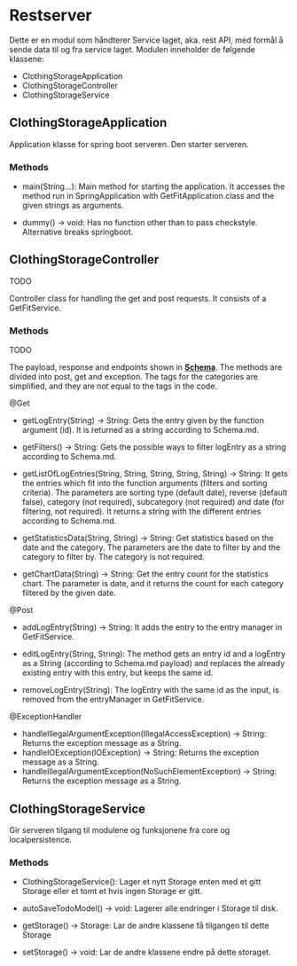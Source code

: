 # Restserver

Dette er en modul som håndterer Service laget, aka. rest API, med formål å sende data til og fra service laget.
Modulen inneholder de følgende klassene:

- ClothingStorageApplication
- ClothingStorageController
- ClothingStorageService

## ClothingStorageApplication

Application klasse for spring boot serveren. Den starter serveren.

### Methods

- main(String...): Main method for starting the application. It accesses the method run in SpringApplication with
  GetFitApplication.class and the given strings as arguments.

- dummy() -> void: Has no function other than to pass checkstyle. Alternative breaks springboot.

## ClothingStorageController

TODO

Controller class for handling the get and post requests. It consists of a GetFitService.

### Methods

TODO

The payload, response and endpoints shown in **[Schema](/get-fit/schema.md/)**. The methods are divided into post, get
and exception. The tags for the categories are simplified, and they are not equal to the tags in the code.

@Get

- getLogEntry(String) -> String: Gets the entry given by the function argument (id). It is returned as a string
  according to Schema.md.

- getFilters() -> String: Gets the possible ways to filter logEntry as a string according to Schema.md.

- getListOfLogEntries(String, String, String, String, String) -> String: It gets the entries which fit into the function
  arguments (filters and sorting criteria). The parameters are sorting type (default date), reverse (default false),
  category (not required), subcategory (not required) and date (for filtering, not required). It returns a string with
  the different entries according to Schema.md.

- getStatisticsData(String, String) -> String: Get statistics based on the date and the category. The parameters are the
  date to filter by and the category to filter by. The category is not required.

- getChartData(String) -> String: Get the entry count for the statistics chart. The parameter is date, and it returns the
  count for each category filtered by the given date.

@Post

- addLogEntry(String) -> String: It adds the entry to the entry manager in GetFitService.

- editLogEntry(String, String): The method gets an entry id and a logEntry as a String (according to Schema.md payload)
  and replaces the already existing entry with this entry, but keeps the same id.

- removeLogEntry(String): The logEntry with the same id as the input, is removed from the entryManager in GetFitService.

@ExceptionHandler

- handleIllegalArgumentException(IllegalAccessException) -> String: Returns the exception message as a String.
- handleIOException(IOException) -> String: Returns the exception message as a String.
- handleIllegalArgumentException(NoSuchElementException) -> String: Returns the exception message as a String.

## ClothingStorageService

Gir serveren tilgang til modulene og funksjonene fra core og localpersistence.

### Methods

- ClothingStorageService(): Lager et nytt Storage enten med et gitt Storage eller et tomt et hvis ingen Storage er gitt.

- autoSaveTodoModel() -> void: Lagerer alle endringer i Storage til disk.

- getStorage() -> Storage: Lar de andre klassene få tilgangen til dette Storage
- setStorage() -> void: Lar de andre klassene endre på dette storaget.

